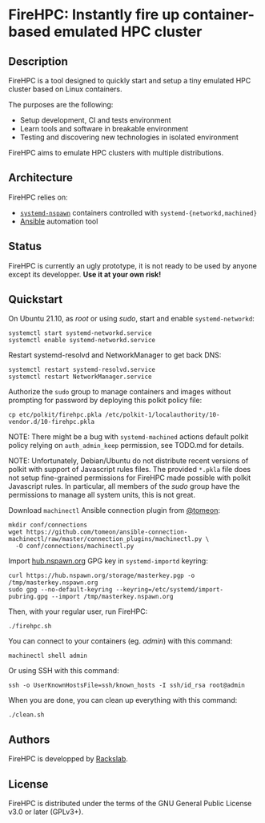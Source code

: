 # FireHPC: Instantly fire up container-based emulated HPC cluster

## Description

FireHPC is a tool designed to quickly start and setup a tiny emulated HPC
cluster based on Linux containers.

The purposes are the following:

- Setup development, CI and tests environment
- Learn tools and software in breakable environment
- Testing and discovering new technologies in isolated environment

FireHPC aims to emulate HPC clusters with multiple distributions.

## Architecture

FireHPC relies on:

- [`systemd-nspawn`](https://www.freedesktop.org/software/systemd/man/systemd-nspawn.html) containers controlled with `systemd-{networkd,machined}`
- [Ansible](https://docs.ansible.com/ansible/latest/index.html) automation tool

## Status

FireHPC is currently an ugly prototype, it is not ready to be used by anyone
except its developper. **Use it at your own risk!**

## Quickstart

On Ubuntu 21.10, as _root_ or using _sudo_, start and enable
`systemd-networkd`:

```
systemctl start systemd-networkd.service
systemctl enable systemd-networkd.service
```

Restart systemd-resolvd and NetworkManager to get back DNS:

```
systemctl restart systemd-resolvd.service
systemctl restart NetworkManager.service
```

Authorize the `sudo` group to manage containers and images without prompting
for password by deploying this polkit policy file:

```
cp etc/polkit/firehpc.pkla /etc/polkit-1/localauthority/10-vendor.d/10-firehpc.pkla
```

NOTE: There might be a bug with `systemd-machined` actions default polkit policy
relying on `auth_admin_keep` permission, see TODO.md for details.

NOTE: Unfortunately, Debian/Ubuntu do not distribute recent versions of polkit
with support of Javascript rules files. The provided `*.pkla` file does not
setup fine-grained permissions for FireHPC made possible with polkit Javascript
rules. In particular, all members of the _sudo_ group have the permissions to
manage all system units, this is not great.

Download `machinectl` Ansible connection plugin from
[@tomeon](https://github.com/tomeon):

```
mkdir conf/connections
wget https://github.com/tomeon/ansible-connection-machinectl/raw/master/connection_plugins/machinectl.py \
  -O conf/connections/machinectl.py
```

Import [hub.nspawn.org](https://hub.nspawn.org) GPG key in `systemd-importd`
keyring:

```
curl https://hub.nspawn.org/storage/masterkey.pgp -o /tmp/masterkey.nspawn.org
sudo gpg --no-default-keyring --keyring=/etc/systemd/import-pubring.gpg --import /tmp/masterkey.nspawn.org
```

Then, with your regular user, run FireHPC:

```
./firehpc.sh
```

You can connect to your containers (eg. _admin_) with this command:

```
machinectl shell admin
```

Or using SSH with this command:

```
ssh -o UserKnownHostsFile=ssh/known_hosts -I ssh/id_rsa root@admin
```

When you are done, you can clean up everything with this command:


```
./clean.sh
```

## Authors

FireHPC is developped by [Rackslab](https://rackslab.io).

## License

FireHPC is distributed under the terms of the GNU General Public License v3.0 or
later (GPLv3+).
